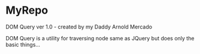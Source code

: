 MyRepo
======

DOM Query ver 1.0 - created by my Daddy Arnold Mercado

DOM Query is a utility for traversing node same as JQuery but does only the basic things...

